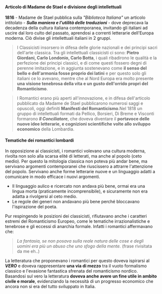 #### Articolo di Madame de Stael e divisione degli intellettuali

**1816** - Madame de Stael pubblica sulla _"Biblioteca Italiana"_ un articolo intitolato - ***Sulla maniera e l'utilità delle traduzioni*** - dove deprecava la decadenza della cultura italiana contemporanea, invitando gli italiani ad uscire dal loro culto del passato, aprendosi a correnti letterarie dell'Europa moderna. Ciò divise gli intellettuali italiani in 2 gruppi.

>I Classicisti insorsero in difesa delle glorie nazionali e dei principi sacri dell'arte classica. Tra gli intellettuali classicisti ci sono: **Pietro Giordani, Carlo Londonio, Carlo Botta**, i quali ribadirono le qualità e la perfezione dei principi classici, e di come questi fossero degni di perenne imitazione, e in aggiunta sostenevano come **il senso del bello e dell'armonia fosse proprio dei latini** e per questo solo gli italiani ce lo avevano, mentre che al Nord Europa era molto presente **una visione tenebrosa della vita e un gusto dell'orrido propri del Romanticismo**.

>I Romantici erano più aperti all'innovazione, e in difesa dell'articolo pubblicato da Madame de Stael pubblicarono numerosi saggi e opuscoli, oggi definiti **Manifesti del Romanticismo**.Nel 1818 un gruppo di intellettuali formati da Pellico, Borsieri, Di Breme e Visconti formarono ***Il Conciliatore***, che doveva diventare il **portavoce delle nuove idee letterarie, e cognizioni scientifiche volte allo sviluppo economico** della Lombardia.

#### Tematiche dei romantici lombardi

In opposizione ai classicisti, i romantici volevano una cultura moderna, rivolta non solo alla scarsa elité di letterati, ma anche al popolo (ceto medio). Per questo la mitologia classica non poteva più andar bene, ma servivano argomenti contemporanei che riuscissero a attrarre l'attenzione del popolo. Servivano anche forme letterarie nuove e un linguaggio adatti a comunicare in modo efficace i nuovi argomenti.

- Il linguaggio aulico e ricercato non andava più bene, ormai era una lingua morta (praticamente incomprensibile), e sicuramente non era adatta a rivolgersi al ceto medio.
- Le regole dei generi non andavano più bene perché bloccavano l'ispirazione del poeta.

Pur respingendo le posizioni dei classicisti, rifiutavano anche i caratteri estremi del Romanticismo Europeo, come le tematiche irrazionalistiche e tenebrose e gli eccessi di anarchia formale. Infatti i 
romantici affermavano che:

> _La fantasia, se non posava sulla reale natura delle cose e degli uomini era più un abuso che uno sfogo della mente._ (frase rivisitata da me eh..)

La letteratura che proponevano i romantici per questo doveva ispirarsi al ***VERO*** e doveva rappresentare **una via di mezzo** tra il vuoto formalismo classico e l'evasione fantastica sfrenata del romanticismo nordico. Basandosi sul vero la letteratura **doveva anche avere un fine utile in ambito civile e morale**, evidenziando la necessità di un progresso economico che ancora non si era del tutto sviluppato in Italia.